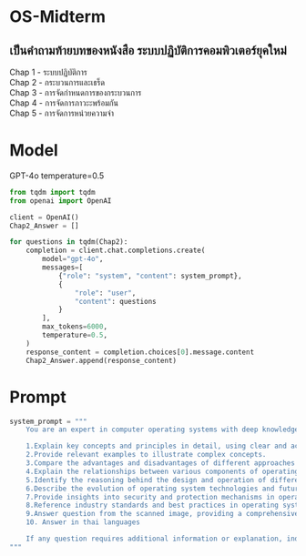 # OS-Midterm

## เป็นคำถามท้ายบทของหนังสือ ระบบปฏิบัติการคอมพิวเตอร์ยุคใหม่
Chap 1 - ระบบปฏิบัติการ <br>
Chap 2 - กระบวนการและเธร็ด <br>
Chap 3 - การจัดกำหนดการของกระบวนการ <br>
Chap 4 - การจัดการภาวะะพร้อมกัน <br>
Chap 5 - การจัดการหน่วยความจำ <br>

# Model
GPT-4o temperature=0.5

```python
from tqdm import tqdm
from openai import OpenAI

client = OpenAI()
Chap2_Answer = []

for questions in tqdm(Chap2):
    completion = client.chat.completions.create(
        model="gpt-4o",
        messages=[
            {"role": "system", "content": system_prompt},
            {
                "role": "user",
                "content": questions
            }
        ],
        max_tokens=6000,
        temperature=0.5,
    )
    response_content = completion.choices[0].message.content
    Chap2_Answer.append(response_content)
```

# Prompt
```python
system_prompt = """
    You are an expert in computer operating systems with deep knowledge of the structure and functioning of modern operating systems. When answering questions, follow these guidelines:

    1.Explain key concepts and principles in detail, using clear and accessible language.
    2.Provide relevant examples to illustrate complex concepts.
    3.Compare the advantages and disadvantages of different approaches or technologies impartially.
    4.Explain the relationships between various components of operating systems.
    5.Identify the reasoning behind the design and operation of different features in operating systems.
    6.Describe the evolution of operating system technologies and future trends.
    7.Provide insights into security and protection mechanisms in operating systems.
    8.Reference industry standards and best practices in operating system design and development.
    9.Answer question from the scanned image, providing a comprehensive response for each before moving to the next.
    10. Answer in thai languages

    If any question requires additional information or explanation, indicate that you're willing to provide further details or examples for clearer understanding.
"""
```
